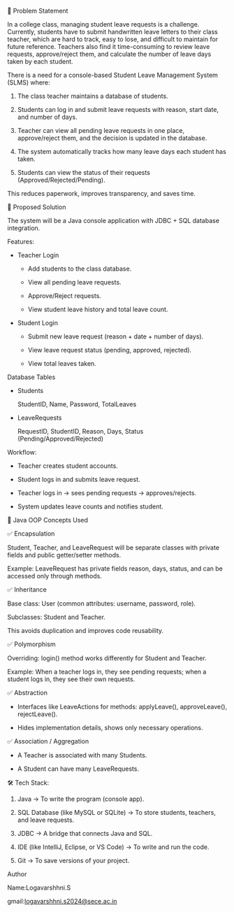 📌 Problem Statement

In a college class, managing student leave requests is a challenge. Currently, students have to submit handwritten leave letters to their class teacher, which are hard to track, easy to lose, and difficult to maintain for future reference. Teachers also find it time-consuming to review leave requests, approve/reject them, and calculate the number of leave days taken by each student.

There is a need for a console-based Student Leave Management System (SLMS) where:

1. The class teacher maintains a database of students.

2. Students can log in and submit leave requests with reason, start date, and number of days.

3. Teacher can view all pending leave requests in one place, approve/reject them, and the decision is updated in the database.

4. The system automatically tracks how many leave days each student has taken.

5. Students can view the status of their requests (Approved/Rejected/Pending).

This reduces paperwork, improves transparency, and saves time.

📌 Proposed Solution

The system will be a Java console application with JDBC + SQL database integration.

Features:

* Teacher Login

    * Add students to the class database.

    * View all pending leave requests.

    * Approve/Reject requests.

    * View student leave history and total leave count.

* Student Login

    * Submit new leave request (reason + date + number of days).

    * View leave request status (pending, approved, rejected).

    * View total leaves taken.

Database Tables 

 * Students

    StudentID, Name, Password, TotalLeaves

 * LeaveRequests

    RequestID, StudentID, Reason, Days, Status (Pending/Approved/Rejected)

Workflow:

* Teacher creates student accounts.

* Student logs in and submits leave request.

* Teacher logs in → sees pending requests → approves/rejects.

* System updates leave counts and notifies student.

📌 Java OOP Concepts Used

✅ Encapsulation

Student, Teacher, and LeaveRequest will be separate classes with private fields and public getter/setter methods.

Example: LeaveRequest has private fields reason, days, status, and can be accessed only through methods.

✅ Inheritance

Base class: User (common attributes: username, password, role).

Subclasses: Student and Teacher.

This avoids duplication and improves code reusability.

✅ Polymorphism

Overriding: login() method works differently for Student and Teacher.

Example: When a teacher logs in, they see pending requests; when a student logs in, they see their own requests.

✅ Abstraction

* Interfaces like LeaveActions for methods: applyLeave(), approveLeave(), rejectLeave().

* Hides implementation details, shows only necessary operations.

✅ Association / Aggregation

* A Teacher is associated with many Students.

* A Student can have many LeaveRequests.

🛠 Tech Stack:

 1. Java → To write the program (console app).

 2. SQL Database (like MySQL or SQLite) → To store students, teachers, and leave requests.

 3. JDBC → A bridge that connects Java and SQL.

 4. IDE (like IntelliJ, Eclipse, or VS Code) → To write and run the code.

 5. Git → To save versions of your project.

    
Author

Name:Logavarshhni.S

gmail:logavarshhni.s2024@sece.ac.in
